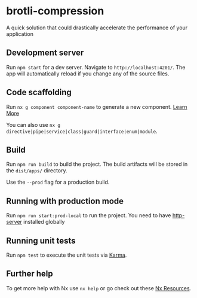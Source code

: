 # brotli-compression
A quick solution that could drastically accelerate the performance of your application

## Development server

Run `npm start` for a dev server. Navigate to `http://localhost:4201/`.
The app will automatically reload if you change any of the source files.

## Code scaffolding

Run `nx g component component-name` to generate a new component. [Learn More](https://nx.dev/latest/angular/cli/generate)

You can also use `nx g directive|pipe|service|class|guard|interface|enum|module`.

## Build

Run `npm run build` to build the project. The build artifacts will be stored in the `dist/apps/` directory.

Use the `--prod` flag for a production build.

## Running with production mode

Run `npm run start:prod-local` to run the project. You need to have [http-server](https://www.npmjs.com/package/http-server) installed globally

## Running unit tests

Run `npm test` to execute the unit tests via [Karma](https://karma-runner.github.io).

## Further help

To get more help with Nx use `nx help` or go check out these
[Nx Resources](https://nx.dev/latest/angular/getting-started/resources).

